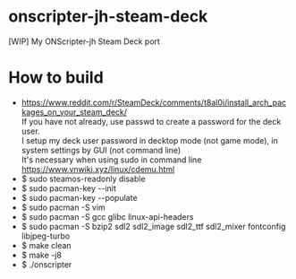 # onscripter-jh-steam-deck
[WIP] My ONScripter-jh Steam Deck port

# How to build
* https://www.reddit.com/r/SteamDeck/comments/t8al0i/install_arch_packages_on_your_steam_deck/  
If you have not already, use passwd to create a password for the deck user.  
I setup my deck user password in decktop mode (not game mode), in system settings by GUI (not command line)  
It's necessary when using sudo in command line    
https://www.vnwiki.xyz/linux/cdemu.html  
* $ sudo steamos-readonly disable
* $ sudo pacman-key --init
* $ sudo pacman-key --populate
* $ sudo pacman -S vim
* $ sudo pacman -S gcc glibc linux-api-headers
* $ sudo pacman -S bzip2 sdl2 sdl2_image sdl2_ttf sdl2_mixer fontconfig libjpeg-turbo
* $ make clean
* $ make -j8
* $ ./onscripter
